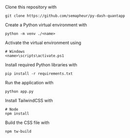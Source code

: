 Clone this repository with 

```
git clone https://github.com/semapheur/py-dash-quantapp
```

Create a Python virtual environment with

```
python -m venv ./<name>
```

Activate the virtual environment using

```
# Windows
<name>\scripts\activate.ps1
```

Install required Python libraries with

```
pip install -r requirements.txt
```

Run the application with

```
python app.py
```

Install TailwindCSS with

```
# Node
npm install
```

Build the CSS file with

```
npm tw-build
```